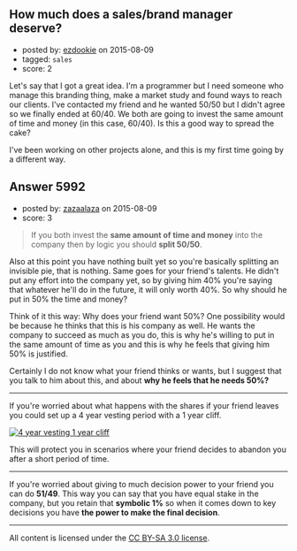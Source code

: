## How much does a sales/brand manager deserve?

- posted by: [ezdookie](https://stackexchange.com/users/2090971/ezdookie) on 2015-08-09
- tagged: `sales`
- score: 2

<p>Let's say that I got a great idea. I'm a programmer but I need someone who manage this branding thing, make a market study and found ways to reach our clients. I've contacted my friend and he wanted 50/50 but I didn't agree so we finally ended at 60/40. We both are going to invest the same amount of time and money (in this case, 60/40). Is this a good way to spread the cake?</p>

<p>I've been working on other projects alone, and this is my first time going by a different way.</p>



## Answer 5992

- posted by: [zazaalaza](https://stackexchange.com/users/4672194/zazaalaza) on 2015-08-09
- score: 3

<blockquote>
  <p>If you both invest the <strong>same amount of time and money</strong> into the company then by logic you should <strong>split 50/50</strong>.</p>
</blockquote>

<p>Also at this point you have nothing built yet so you're basically splitting an invisible pie, that is nothing. Same goes for your friend's talents. He didn't put any effort into the company yet, so by giving him 40% you're saying that whatever he'll do in the future, it will only worth 40%. So why should he put in 50% the time and money?</p>

<p>Think of it this way: Why does your friend want 50%? One possibility would be because he thinks that this is his company as well. He wants the company to succeed as much as you do, this is why he's willing to put in the same amount of time as you and this is why he feels that giving him 50% is justified. </p>

<p>Certainly I do not know what your friend thinks or wants, but I suggest that you talk to him about this, and about <strong>why he feels that he needs 50%?</strong></p>

<hr>

<p>If you're worried about what happens with the shares if your friend leaves you could set up a 4 year vesting period with a 1 year cliff.</p>

<p><a href="https://i.stack.imgur.com/tfifb.png" rel="nofollow noreferrer"><img src="https://i.stack.imgur.com/tfifb.png" alt="4 year vesting 1 year cliff"></a></p>

<p>This will protect you in scenarios where your friend decides to abandon you after a short period of time.</p>

<hr>

<p>If you're worried about giving to much decision power to your friend you can do <strong>51/49</strong>. This way you can say that you have equal stake in the company, but you retain that <strong>symbolic 1%</strong> so when it comes down to key decisions you have <strong>the power to make the final decision</strong>.</p>




---

All content is licensed under the [CC BY-SA 3.0 license](https://creativecommons.org/licenses/by-sa/3.0/).
